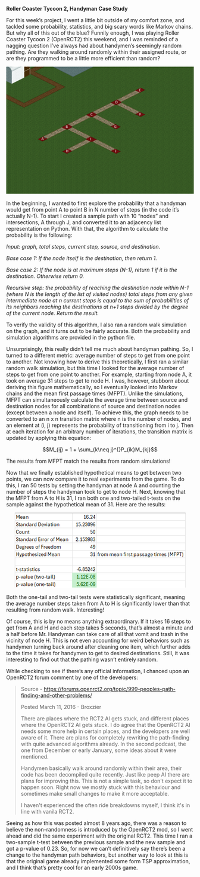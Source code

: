 **Roller Coaster Tycoon 2, Handyman Case Study**

For this week’s project, I went a little bit outside of my comfort zone, and tackled some probability, statistics, and big scary words like Markov chains. But why all of this out of the blue? Funnily enough, I was playing Roller Coaster Tycoon 2 (OpenRCT2) this weekend, and I was reminded of a nagging question I’ve always had about handymen’s seemingly random pathing. Are they walking around randomly within their assigned route, or are they programmed to be a little more efficient than random?

<p align="center">
  <img src="Graph.png"/>
</p>

In the beginning, I wanted to first explore the probability that a handyman would get from point A to point B in N number of steps (in the code it’s actually N-1). To start I created a sample path with 10 “nodes” and intersections, A through J, and converted it to an adjacency list representation on Python. With that, the algorithm to calculate the probability is the following:

*Input: graph, total steps, current step, source, and destination.*

*Base case 1: If the node itself is the destination, then return 1.*

*Base case 2: If the node is at maximum steps (N-1), return 1 if it is the destination. Otherwise return 0.*

*Recursive step:  the probability of reaching the destination node within N-1 (where N is the length of the list of visited nodes) total steps from any given intermediate node at n current steps is equal to the sum of probabilities of its neighbors reaching the destinations at n+1 steps divided by the degree of the current node. Return the result.*

To verify the validity of this algorithm, I also ran a random walk simulation on the graph, and it turns out to be fairly accurate. Both the probability and simulation algorithms are provided in the python file.

Unsurprisingly, this really didn’t tell me much about handyman pathing. So, I turned to a different metric: average number of steps to get from one point to another. Not knowing how to derive this theoretically, I first ran a similar random walk simulation, but this time I looked for the average number of steps to get from one point to another. For example, starting from node A, it took on average 31 steps to get to node H. I was, however, stubborn about deriving this figure mathematically, so I eventually looked into Markov chains and the mean first passage times (MFPT). Unlike the simulations, MFPT can simultaneously calculate the average time between source and destination nodes for all combinations of source and destination nodes (except between a node and itself). To achieve this, the graph needs to be converted to an n x n transition matrix where n is the number of nodes, and an element at (i, j) represents the probability of transitioning from i to j. Then at each iteration for an arbitrary number of iterations, the transition matrix is updated by applying this equation:

```math
M_{ij} = 1 + \sum_{k\neq j}^{}P_{ik}M_{kj}
```
The results from MFPT match the results from random simulations!

Now that we finally established hypothetical means to get between two points, we can now compare it to real experiments from the game. To do this, I ran 50 tests by setting the handyman at node A and counting the number of steps the handyman took to get to node H. Next, knowing that the MFPT from A to H is 31, I ran both one and two-tailed t-tests on the sample against the hypothetical mean of 31. Here are the results:

<p align="center">
  <img src="ttestresult.png"/>
</p>

Both the one-tail and two-tail tests were statistically significant, meaning the average number steps taken from A to H is significantly lower than that resulting from random walk. Interesting!

Of course, this is by no means anything extraordinary. If it takes 16 steps to get from A and H and each step takes 5 seconds, that’s almost a minute and a half before Mr. Handyman can take care of all that vomit and trash in the vicinity of node H. This is not even accounting for weird behaviors such as handymen turning back around after cleaning one item, which further adds to the time it takes for handymen to get to desired destinations. Still, it was interesting to find out that the pathing wasn’t entirely random.

While checking to see if there’s any official information, I chanced upon an OpenRCT2 forum comment by one of the developers:

>Source - https://forums.openrct2.org/topic/999-peoples-path-finding-and-other-problems/
>
>Posted March 11, 2016 - Broxzier
>
>There are places where the RCT2 AI gets stuck, and different places where the OpenRCT2 AI gets stuck. I do agree that the OpenRCT2 AI needs some more help in certain places, and the developers are well aware of it. There are plans for completely rewriting the path-finding with quite advanced algorithms already. In the second podcast, the one from December or early January, some ideas about it were mentioned.
>
>Handymen basically walk around randomly within their area, their code has been decompiled quite recently. Just like peep AI there are plans for improving this. This is not a simple task, so don't expect it to happen soon. Right now we mostly stuck with this behaviour and sometimes make small changes to make it more acceptable.
>
>I haven't experienced the often ride breakdowns myself, I think it's in line with vanila RCT2.

Seeing as how this was posted almost 8 years ago, there was a reason to believe the non-randomness is introduced by the OpenRCT2 mod, so I went ahead and did the same experiment with the original RCT2. This time I ran a two-sample t-test between the previous sample and the new sample and got a p-value of 0.23. So, for now we can’t definitively say there’s been a change to the handyman path behaviors, but another way to look at this is that the original game already implemented some form TSP approximation, and I think that’s pretty cool for an early 2000s game.
